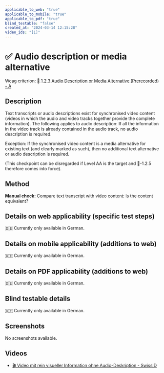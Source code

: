 ```yaml
---
applicable_to_web: "true"
applicable_to_mobile: "true"
applicable_to_pdf: "true"
blind_testable: "false"
created_at: "2024-03-14 12:15:28"
video_ids: "[1]"
---
```


# ✅ Audio description or media alternative

Wcag criterion: [📜 1.2.3 Audio Description or Media Alternative (Prerecorded) - A](..)

## Description

Text transcripts or audio descriptions exist for synchronised video content (videos in which the audio and video tracks together provide the complete information). The following applies to audio description: If all the information in the video track is already contained in the audio track, no audio description is required.

Exception: If the synchronised video content is a media alternative for existing text (and clearly marked as such), then no additional text alternative or audio description is required.

(This checkpoint can be disregarded if Level AA is the target and 📜-1.2.5 therefore comes into force).

## Method

**Manual check:** Compare text transcript with video content: Is the content equivalent?

## Details on web applicability (specific test steps)

🇩🇪 Currently only available in German.

## Details on mobile applicability (additions to web)

🇩🇪 Currently only available in German.

## Details on PDF applicability (additions to web)

🇩🇪 Currently only available in German.

## Blind testable details

🇩🇪 Currently only available in German.

## Screenshots

No screenshots available.

## Videos

- [🎬 Video mit rein visueller Information ohne Audio-Deskription - SwissID](/en/videos/video-mit-rein-visueller-information-ohne-audio-deskription-swissid)
